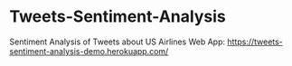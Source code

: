# Tweets-Sentiment-Analysis
Sentiment Analysis of Tweets about US Airlines Web App:
https://tweets-sentiment-analysis-demo.herokuapp.com/

